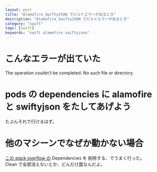 ```yaml
---
layout: post
title: "Alamofire_SwiftyJSON でビルドエラーが出るとき"
description: "Alamofire_SwiftyJSON でビルドエラーが出るとき"
category: "swift"
tags: [swift]
keywords: "swift alamofire swiftyjson"
---
```


# こんなエラーが出ていた
The operation couldn’t be completed. No such file or directory.  

# pods の dependencies に alamofire と swiftyjson をたしてあげよう
たぶんそれで行けるはず。  

# 他のマシーンでなぜか動かない場合
[この stack overflow の](http://stackoverflow.com/questions/26834293/swift-could-not-build-objective-c-module-alamofire)
Dependencies を 削除する、でうまく行った。  
Clean で全部消えないとか、どんだけ罠なんだよ。  

